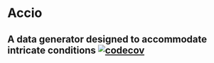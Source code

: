 # Accio
A data generator designed to accommodate intricate conditions
[![codecov](https://codecov.io/gh/sondn98/accio/graph/badge.svg?token=XFLIP2GU0U)](https://codecov.io/gh/sondn98/accio)
---